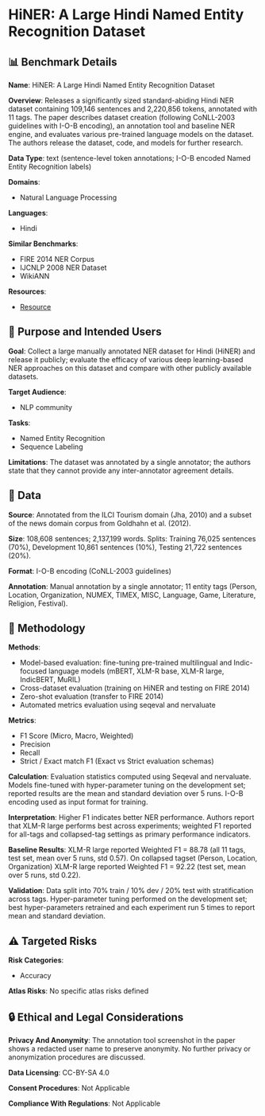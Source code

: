 # HiNER: A Large Hindi Named Entity Recognition Dataset

## 📊 Benchmark Details

**Name**: HiNER: A Large Hindi Named Entity Recognition Dataset

**Overview**: Releases a significantly sized standard-abiding Hindi NER dataset containing 109,146 sentences and 2,220,856 tokens, annotated with 11 tags. The paper describes dataset creation (following CoNLL-2003 guidelines with I-O-B encoding), an annotation tool and baseline NER engine, and evaluates various pre-trained language models on the dataset. The authors release the dataset, code, and models for further research.

**Data Type**: text (sentence-level token annotations; I-O-B encoded Named Entity Recognition labels)

**Domains**:
- Natural Language Processing

**Languages**:
- Hindi

**Similar Benchmarks**:
- FIRE 2014 NER Corpus
- IJCNLP 2008 NER Dataset
- WikiANN

**Resources**:
- [Resource](N/A)

## 🎯 Purpose and Intended Users

**Goal**: Collect a large manually annotated NER dataset for Hindi (HiNER) and release it publicly; evaluate the efficacy of various deep learning-based NER approaches on this dataset and compare with other publicly available datasets.

**Target Audience**:
- NLP community

**Tasks**:
- Named Entity Recognition
- Sequence Labeling

**Limitations**: The dataset was annotated by a single annotator; the authors state that they cannot provide any inter-annotator agreement details.

## 💾 Data

**Source**: Annotated from the ILCI Tourism domain (Jha, 2010) and a subset of the news domain corpus from Goldhahn et al. (2012).

**Size**: 108,608 sentences; 2,137,199 words. Splits: Training 76,025 sentences (70%), Development 10,861 sentences (10%), Testing 21,722 sentences (20%).

**Format**: I-O-B encoding (CoNLL-2003 guidelines)

**Annotation**: Manual annotation by a single annotator; 11 entity tags (Person, Location, Organization, NUMEX, TIMEX, MISC, Language, Game, Literature, Religion, Festival).

## 🔬 Methodology

**Methods**:
- Model-based evaluation: fine-tuning pre-trained multilingual and Indic-focused language models (mBERT, XLM-R base, XLM-R large, IndicBERT, MuRIL)
- Cross-dataset evaluation (training on HiNER and testing on FIRE 2014)
- Zero-shot evaluation (transfer to FIRE 2014)
- Automated metrics evaluation using seqeval and nervaluate

**Metrics**:
- F1 Score (Micro, Macro, Weighted)
- Precision
- Recall
- Strict / Exact match F1 (Exact vs Strict evaluation schemas)

**Calculation**: Evaluation statistics computed using Seqeval and nervaluate. Models fine-tuned with hyper-parameter tuning on the development set; reported results are the mean and standard deviation over 5 runs. I-O-B encoding used as input format for training.

**Interpretation**: Higher F1 indicates better NER performance. Authors report that XLM-R large performs best across experiments; weighted F1 reported for all-tags and collapsed-tag settings as primary performance indicators.

**Baseline Results**: XLM-R large reported Weighted F1 = 88.78 (all 11 tags, test set, mean over 5 runs, std 0.57). On collapsed tagset (Person, Location, Organization) XLM-R large reported Weighted F1 = 92.22 (test set, mean over 5 runs, std 0.22).

**Validation**: Data split into 70% train / 10% dev / 20% test with stratification across tags. Hyper-parameter tuning performed on the development set; best hyper-parameters retrained and each experiment run 5 times to report mean and standard deviation.

## ⚠️ Targeted Risks

**Risk Categories**:
- Accuracy

**Atlas Risks**:
No specific atlas risks defined

## 🔒 Ethical and Legal Considerations

**Privacy And Anonymity**: The annotation tool screenshot in the paper shows a redacted user name to preserve anonymity. No further privacy or anonymization procedures are discussed.

**Data Licensing**: CC-BY-SA 4.0

**Consent Procedures**: Not Applicable

**Compliance With Regulations**: Not Applicable
